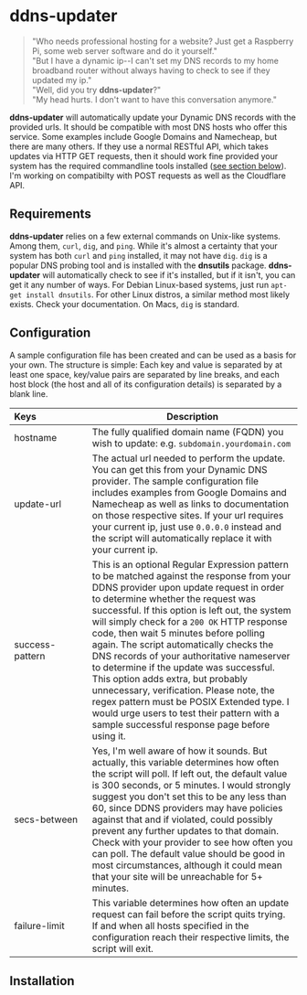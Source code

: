 # ddns-updater
> "Who needs professional hosting for a website? Just get a Raspberry Pi, some web server software and do it yourself."  
> "But I have a dynamic ip--I can't set my DNS records to my home broadband router without always having to check to see if they updated my ip."  
> "Well, did you try **ddns-updater**?"  
> "My head hurts. I don't want to have this conversation anymore."

**ddns-updater** will automatically update your Dynamic DNS records with the provided urls. It should be compatible with most DNS hosts who offer this service. Some examples include Google Domains and Namecheap, but there are many others. If they use a normal RESTful API, which takes updates via HTTP GET requests, then it should work fine provided your system has the required commandline tools installed ([see section below](#requirements)). I'm working on compatibilty with POST requests as well as the Cloudflare API.

## Requirements
**ddns-updater** relies on a few external commands on Unix-like systems. Among them, `curl`, `dig`, and `ping`. While it's almost a certainty that your system has both `curl` and `ping` installed, it may not have `dig`. `dig` is a popular DNS probing tool and is installed with the **dnsutils** package. **ddns-updater** will automatically check to see if it's installed, but if it isn't, you can get it any number of ways. For Debian Linux-based systems, just run `apt-get install dnsutils`. For other Linux distros, a similar method most likely exists. Check your documentation. On Macs, `dig` is standard.

## Configuration
A sample configuration file has been created and can be used as a basis for your own. The structure is simple: Each key and value is separated by at least one space, key/value pairs are separated by line breaks, and each host block (the host and all of its configuration details) is separated by a blank line.

Keys&nbsp;&nbsp;&nbsp;&nbsp;&nbsp;&nbsp;&nbsp;&nbsp;&nbsp;&nbsp;&nbsp;&nbsp;&nbsp;&nbsp;&nbsp;&nbsp;&nbsp;&nbsp;&nbsp; | Description 
--- |--- 
hostname | The fully qualified domain name (FQDN) you wish to update: e.g. `subdomain.yourdomain.com`
update-url | The actual url needed to perform the update. You can get this from your Dynamic DNS provider. The sample configuration file includes examples from Google Domains and Namecheap as well as links to documentation on those respective sites. If your url requires your current ip, just use `0.0.0.0` instead and the script will automatically replace it with your current ip.
success-pattern | This is an optional Regular Expression pattern to be matched against the response from your DDNS provider upon update request in order to determine whether the request was successful. If this option is left out, the system will simply check for a `200 OK` HTTP response code, then wait 5 minutes before polling again. The script automatically checks the DNS records of your authoritative nameserver to determine if the update was successful. This option adds extra, but probably unnecessary, verification. Please note, the regex pattern must be POSIX Extended type. I would urge users to test their pattern with a sample successful response page before using it.
secs-between | Yes, I'm well aware of how it sounds. But actually, this variable determines how often the script will poll. If left out, the default value is 300 seconds, or 5 minutes. I would strongly suggest you don't set this to be any less than 60, since DDNS providers may have policies against that and if violated, could possibly prevent any further updates to that domain. Check with your provider to see how often you can poll. The default value should be good in most circumstances, although it could mean that your site will be unreachable for 5+ minutes.
failure-limit | This variable determines how often an update request can fail before the script quits trying. If and when all hosts specified in the configuration reach their respective limits, the script will exit.


## Installation

